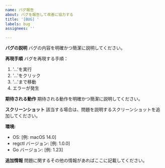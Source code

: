 ```yaml
---
name: バグ報告
about: バグを報告して改善に協力する
title: '[BUG] '
labels: bug
assignees: ''

---
```


**バグの説明**
バグの内容を明確かつ簡潔に説明してください。

**再現手順**
バグを再現する手順：
1. '...'を実行
2. '...'をクリック
3. '...'まで移動
4. エラーが発生

**期待される動作**
期待される動作を明確かつ簡潔に説明してください。

**スクリーンショット**
該当する場合は、問題を説明するスクリーンショットを追加してください。

**環境:**
 - OS: [例: macOS 14.0]
 - regctl バージョン: [例: 1.0.0]
 - Go バージョン: [例: 1.23]

**追加情報**
問題に関するその他の情報があればここに記載してください。